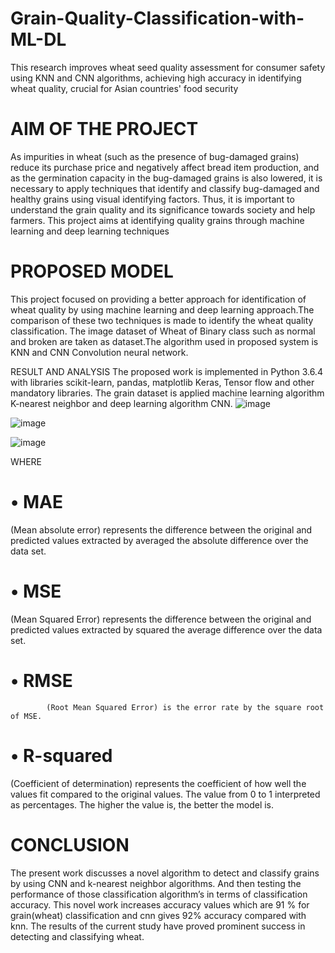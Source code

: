# Grain-Quality-Classification-with-ML-DL
This research improves wheat seed quality assessment for consumer safety using KNN and CNN algorithms, achieving high accuracy in identifying wheat quality, crucial for Asian countries' food security
# AIM OF THE PROJECT
As impurities in wheat (such as the presence of bug-damaged grains) reduce its purchase price and negatively affect bread item production, and as the germination capacity in the bug-damaged grains is also lowered, it is necessary to apply techniques that identify and classify bug-damaged and healthy grains using visual identifying factors. Thus, it is important to understand the grain quality and its significance towards society and help farmers. This project aims at identifying quality grains through machine learning and deep learning techniques

# PROPOSED MODEL
This project focused on providing a better approach for identification of wheat quality by using machine learning and deep learning approach.The comparison of these two techniques is made to identify the wheat quality classification.
The image dataset of Wheat of Binary class such as normal and broken are taken as dataset.The algorithm used in proposed system is KNN and CNN Convolution neural network. 

RESULT AND ANALYSIS
The proposed work is implemented in Python 3.6.4 with libraries scikit-learn, pandas, matplotlib Keras, Tensor flow and other mandatory libraries. The grain dataset is applied machine learning algorithm K-nearest neighbor and deep learning algorithm CNN. 
 ![image](https://github.com/jafflet/Grain-Quality-Classification-with-ML-DL/assets/69947943/caede46e-a783-4bc3-b490-c95c9e2a4c07)
 
![image](https://github.com/jafflet/Grain-Quality-Classification-with-ML-DL/assets/69947943/c2d17603-2a79-4846-9d96-5eac73f1b9ac)

![image](https://github.com/jafflet/Grain-Quality-Classification-with-ML-DL/assets/69947943/ab571b7b-2f04-47fe-9d30-8bea0c6698e0)

WHERE 
# •	MAE 
(Mean absolute error) represents the difference between the original and predicted values extracted by averaged the absolute difference over the data set.
# •	MSE 
(Mean Squared Error) represents the difference between the original and predicted values extracted by squared the average difference over the data set.
# •	RMSE 
            (Root Mean Squared Error) is the error rate by the square root of MSE.
# •	R-squared 
(Coefficient of determination) represents the coefficient of how well the values fit compared to the original values. The value from 0 to 1 interpreted as percentages. The higher the value is, the better the model is.

# CONCLUSION

The present work discusses a novel algorithm to detect and classify grains by using CNN  and k-nearest neighbor algorithms. And then testing the performance of those classification algorithm’s in terms of classification accuracy. This novel work increases accuracy values which are 91 % for grain(wheat) classification and cnn gives 92% accuracy compared with knn. The results of the current study have proved prominent success in detecting and classifying wheat.


